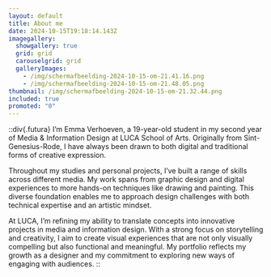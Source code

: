 ```yaml
---
layout: default
title: About me
date: 2024-10-15T19:18:14.143Z
imagegallery:
  showgallery: true
  grid: grid
  carouselgrid: grid
  galleryImages:
    - /img/scherm­afbeelding-2024-10-15-om-21.41.16.png
    - /img/scherm­afbeelding-2024-10-15-om-21.48.05.png
thumbnail: /img/scherm­afbeelding-2024-10-15-om-21.32.44.png
included: true
promoted: "0"
---
```


::div{.futura} 
I’m Emma Verhoeven, a 19-year-old student in my second year of Media & Information Design at LUCA School of Arts. Originally from Sint-Genesius-Rode, I have always been drawn to both digital and traditional forms of creative expression.

Throughout my studies and personal projects, I’ve built a range of skills across different media. My work spans from graphic design and digital experiences to more hands-on techniques like drawing and painting. This diverse foundation enables me to approach design challenges with both technical expertise and an artistic mindset.

At LUCA, I’m refining my ability to translate concepts into innovative projects in media and information design. With a strong focus on storytelling and creativity, I aim to create visual experiences that are not only visually compelling but also functional and meaningful. My portfolio reflects my growth as a designer and my commitment to exploring new ways of engaging with audiences.
::
